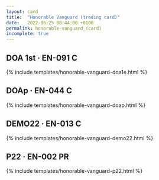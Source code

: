 ```yaml
---
layout: card
title:  "Honorable Vanguard (trading card)"
date:   2022-06-25 08:44:00 +0100
permalink: honorable-vanguard_(card)
incomplete: true
---
```


## DOA 1st &middot; EN-091 C

{% include templates/honorable-vanguard-doa1e.html %}


## DOAp &middot; EN-044 C

{% include templates/honorable-vanguard-doap.html %}


## DEMO22 &middot; EN-013 C

{% include templates/honorable-vanguard-demo22.html %}


## P22 &middot; EN-002 PR

{% include templates/honorable-vanguard-p22.html %}
